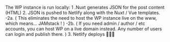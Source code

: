 The WP instance is run locally:
1 .Nuxt generates JSON for the post content (HTML)
2. JSON is pushed to Netlify along with the Nuxt / Vue templates.
-2a. ( This eliminates the need to host the WP instance live on the www, which means... JAMstack ! )
-2b. ( If you need admin / author / etc accounts, you can host WP on a live domain instead. Any number of users can login and publish there. )
3. Netlify deploys 🌈🌈🌈